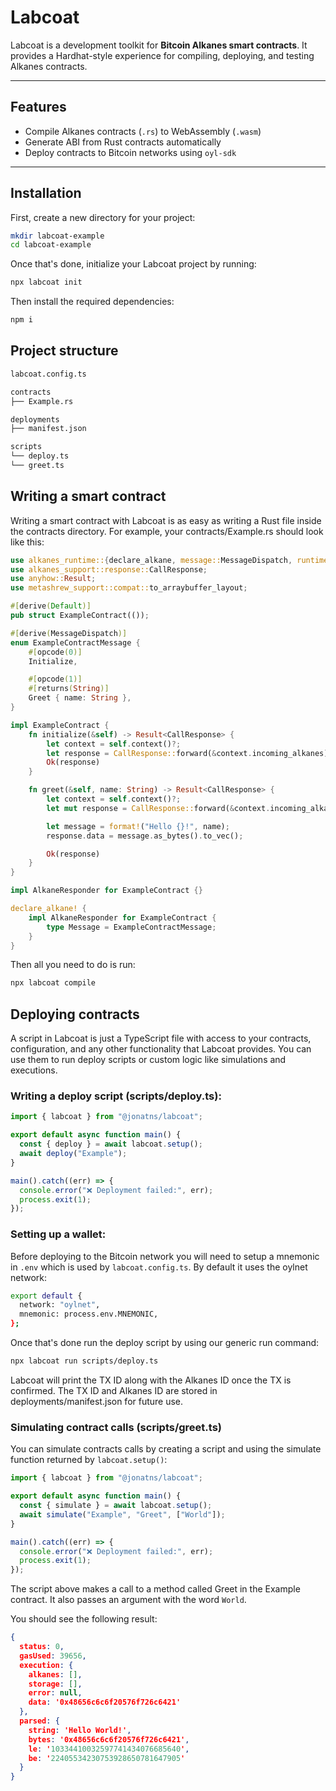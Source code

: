 # Labcoat

Labcoat is a development toolkit for **Bitcoin Alkanes smart contracts**. It provides a Hardhat-style experience for compiling, deploying, and testing Alkanes contracts.

---

## Features

- Compile Alkanes contracts (`.rs`) to WebAssembly (`.wasm`)
- Generate ABI from Rust contracts automatically
- Deploy contracts to Bitcoin networks using `oyl-sdk`

---

## Installation

First, create a new directory for your project:

```bash
mkdir labcoat-example
cd labcoat-example
```

Once that's done, initialize your Labcoat project by running:

```bash
npx labcoat init
```

Then install the required dependencies:

```bash
npm i
```

## Project structure

```bash
labcoat.config.ts

contracts
├── Example.rs

deployments
├── manifest.json

scripts
└── deploy.ts
└── greet.ts
```

## Writing a smart contract

Writing a smart contract with Labcoat is as easy as writing a Rust file inside the contracts directory. For example, your contracts/Example.rs should look like this:

```rust
use alkanes_runtime::{declare_alkane, message::MessageDispatch, runtime::AlkaneResponder};
use alkanes_support::response::CallResponse;
use anyhow::Result;
use metashrew_support::compat::to_arraybuffer_layout;

#[derive(Default)]
pub struct ExampleContract(());

#[derive(MessageDispatch)]
enum ExampleContractMessage {
    #[opcode(0)]
    Initialize,

    #[opcode(1)]
    #[returns(String)]
    Greet { name: String },
}

impl ExampleContract {
    fn initialize(&self) -> Result<CallResponse> {
        let context = self.context()?;
        let response = CallResponse::forward(&context.incoming_alkanes);
        Ok(response)
    }

    fn greet(&self, name: String) -> Result<CallResponse> {
        let context = self.context()?;
        let mut response = CallResponse::forward(&context.incoming_alkanes);

        let message = format!("Hello {}!", name);
        response.data = message.as_bytes().to_vec();

        Ok(response)
    }
}

impl AlkaneResponder for ExampleContract {}

declare_alkane! {
    impl AlkaneResponder for ExampleContract {
        type Message = ExampleContractMessage;
    }
}
```

Then all you need to do is run:

```bash
npx labcoat compile
```

## Deploying contracts

A script in Labcoat is just a TypeScript file with access to your contracts, configuration, and any other functionality that Labcoat provides. You can use them to run deploy scripts or custom logic like simulations and executions.

### Writing a deploy script (scripts/deploy.ts):

```typescript
import { labcoat } from "@jonatns/labcoat";

export default async function main() {
  const { deploy } = await labcoat.setup();
  await deploy("Example");
}

main().catch((err) => {
  console.error("❌ Deployment failed:", err);
  process.exit(1);
});
```

### Setting up a wallet:

Before deploying to the Bitcoin network you will need to setup a mnemonic in `.env` which is used by `labcoat.config.ts`. By default it uses the oylnet network:

```bash
export default {
  network: "oylnet",
  mnemonic: process.env.MNEMONIC,
};

```

Once that's done run the deploy script by using our generic run command:

```bash
npx labcoat run scripts/deploy.ts
```

Labcoat will print the TX ID along with the Alkanes ID once the TX is confirmed. The TX ID and Alkanes ID are stored in deployments/manifest.json for future use.

### Simulating contract calls (scripts/greet.ts)

You can simulate contracts calls by creating a script and using the simulate function returned by `labcoat.setup()`:

```typescript
import { labcoat } from "@jonatns/labcoat";

export default async function main() {
  const { simulate } = await labcoat.setup();
  await simulate("Example", "Greet", ["World"]);
}

main().catch((err) => {
  console.error("❌ Deployment failed:", err);
  process.exit(1);
});
```

The script above makes a call to a method called Greet in the Example contract. It also passes an argument with the word `World`. 

You should see the following result:

```json
{
  status: 0,
  gasUsed: 39656,
  execution: {
    alkanes: [],
    storage: [],
    error: null,
    data: '0x48656c6c6f20576f726c6421'
  },
  parsed: {
    string: 'Hello World!',
    bytes: '0x48656c6c6f20576f726c6421',
    le: '10334410032597741434076685640',
    be: '22405534230753928650781647905'
  }
}
```

